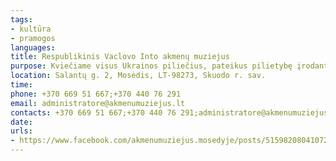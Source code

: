 ```yaml
---
tags:
- kultūra
- pramogos
languages:
title: Respublikinis Vaclovo Into akmenų muziejus
purpose: Kviečiame visus Ukrainos piliečius, pateikus pilietybę įrodantį asmens dokumentą, nemokamai apsilankyti muziejuje.
location: Salantų g. 2, Mosėdis, LT-98273, Skuodo r. sav.
time: 
phone: +370 669 51 667;+370 440 76 291
email: administratore@akmenumuziejus.lt
contacts: +370 669 51 667;+370 440 76 291;administratore@akmenumuziejus.lt
date: 
urls:
- https://www.facebook.com/akmenumuziejus.mosedyje/posts/5159820804107280
---
```

